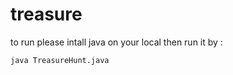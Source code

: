 # treasure
to run please intall java on your local
then run it by : 
```
java TreasureHunt.java

```
